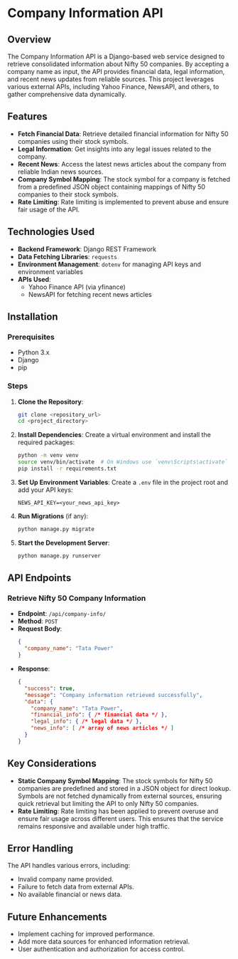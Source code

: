 # Company Information API

## Overview

The Company Information API is a Django-based web service designed to retrieve consolidated information about Nifty 50 companies. By accepting a company name as input, the API provides financial data, legal information, and recent news updates from reliable sources. This project leverages various external APIs, including Yahoo Finance, NewsAPI, and others, to gather comprehensive data dynamically.

## Features

- **Fetch Financial Data**: Retrieve detailed financial information for Nifty 50 companies using their stock symbols.
- **Legal Information**: Get insights into any legal issues related to the company.
- **Recent News**: Access the latest news articles about the company from reliable Indian news sources.
- **Company Symbol Mapping**: The stock symbol for a company is fetched from a predefined JSON object containing mappings of Nifty 50 companies to their stock symbols.
- **Rate Limiting**: Rate limiting is implemented to prevent abuse and ensure fair usage of the API.

## Technologies Used

- **Backend Framework**: Django REST Framework
- **Data Fetching Libraries**: `requests`
- **Environment Management**: `dotenv` for managing API keys and environment variables
- **APIs Used**: 
  - Yahoo Finance API (via yfinance)
  - NewsAPI for fetching recent news articles

## Installation

### Prerequisites

- Python 3.x
- Django
- pip

### Steps

1. **Clone the Repository**:
   ```bash
   git clone <repository_url>
   cd <project_directory>
   ```

2. **Install Dependencies**:
   Create a virtual environment and install the required packages:
   ```bash
   python -m venv venv
   source venv/bin/activate  # On Windows use `venv\Scripts\activate`
   pip install -r requirements.txt
   ```

3. **Set Up Environment Variables**:
   Create a `.env` file in the project root and add your API keys:
   ```env
   NEWS_API_KEY=<your_news_api_key>
   ```

4. **Run Migrations** (if any):
   ```bash
   python manage.py migrate
   ```

5. **Start the Development Server**:
   ```bash
   python manage.py runserver
   ```

## API Endpoints

### Retrieve Nifty 50 Company Information

- **Endpoint**: `/api/company-info/`
- **Method**: `POST`
- **Request Body**:
  ```json
  {
    "company_name": "Tata Power"
  }
  ```
- **Response**:
  ```json
  {
    "success": true,
    "message": "Company information retrieved successfully",
    "data": {
      "company_name": "Tata Power",
      "financial_info": { /* financial data */ },
      "legal_info": { /* legal data */ },
      "news_info": [ /* array of news articles */ ]
    }
  }
  ```

## Key Considerations

- **Static Company Symbol Mapping**: The stock symbols for Nifty 50 companies are predefined and stored in a JSON object for direct lookup. Symbols are not fetched dynamically from external sources, ensuring quick retrieval but limiting the API to only Nifty 50 companies.
- **Rate Limiting**: Rate limiting has been applied to prevent overuse and ensure fair usage across different users. This ensures that the service remains responsive and available under high traffic.

## Error Handling

The API handles various errors, including:

- Invalid company name provided.
- Failure to fetch data from external APIs.
- No available financial or news data.

## Future Enhancements

- Implement caching for improved performance.
- Add more data sources for enhanced information retrieval.
- User authentication and authorization for access control.

